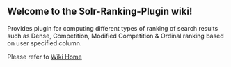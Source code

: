 ## Welcome to the Solr-Ranking-Plugin wiki!

Provides plugin for computing different types of ranking of search results such as Dense, Competition, Modified Competition & Ordinal ranking based on user specified column.

Please refer to [Wiki Home](https://github.com/ausathya/Solr-Ranking-Plugin/wiki)